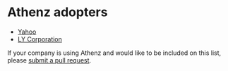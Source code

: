 # Athenz adopters

- [Yahoo](https://www.yahoo.com)
- [LY Corporation](https://www.lycorp.co.jp/en/)

If your company is using Athenz and would like to be included on this list,
please [submit a pull request](https://github.com/AthenZ/athenz/edit/master/ADOPTERS.md).
